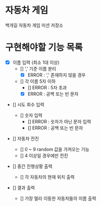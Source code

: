 # 자동차 게임

백개길 자동차 게임 미션 저장소

# 구현해야할 기능 목록
- [X] 이름 입력 (최소 1대 이상)
    - [] ',' 기준 이름 분리
        - [X] ERROR : ',' 존재하지 않을 경우
    - [] 각 이름 5자 이하
        - [] ERROR : 5자 초과
        - [X] ERROR : 공백 또는 빈 문자
    
- [] 시도 회수 입력
    - [] 숫자 입력
        - [] ERROR : 숫자가 아닌 문자 입력
        - [] ERROR : 공백 또는 빈 문자
        
- [] 자동차 전진
    - [] 0 ~ 9 random 값을 가져오는 기능
    - [] 4 이상일 경우에만 전진

- [] 중간 진행상황 출력
    - [] 각 자동차의 현재 위치 출력

- [] 결과 출력
    - [] 가장 멀리 이동한 자동차들의 이름 출력

